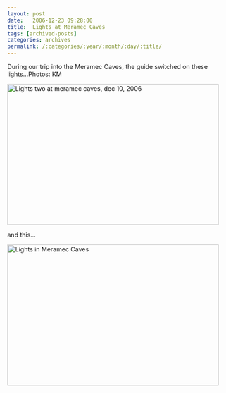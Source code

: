 ```yaml
---
layout: post
date:	2006-12-23 09:28:00
title:  Lights at Meramec Caves
tags: [archived-posts]
categories: archives
permalink: /:categories/:year/:month/:day/:title/
---
```

During our trip into the Meramec Caves, the guide switched on these lights...Photos: KM


<a href="http://www.flickr.com/photos/35949311@N00/330582730/" title="Photo Sharing"><img src="http://farm1.static.flickr.com/143/330582730_0ad8c96518.jpg" width="480" height="320" alt="Lights two at meramec caves, dec 10, 2006" /></a>

and this...


<a href="http://www.flickr.com/photos/35949311@N00/330577937/" title="Photo Sharing"><img src="http://farm1.static.flickr.com/155/330577937_cec1a7743a.jpg" width="480" height="320" alt="Lights in Meramec Caves" /></a>
